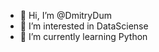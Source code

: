 - 👋 Hi, I’m @DmitryDum
- 👀 I’m interested in DataSciense
- 🌱 I’m currently learning Python


<!---
DmitryDum/DmitryDum is a ✨ special ✨ repository because its `README.md` (this file) appears on your GitHub profile.
You can click the Preview link to take a look at your changes.
--->
